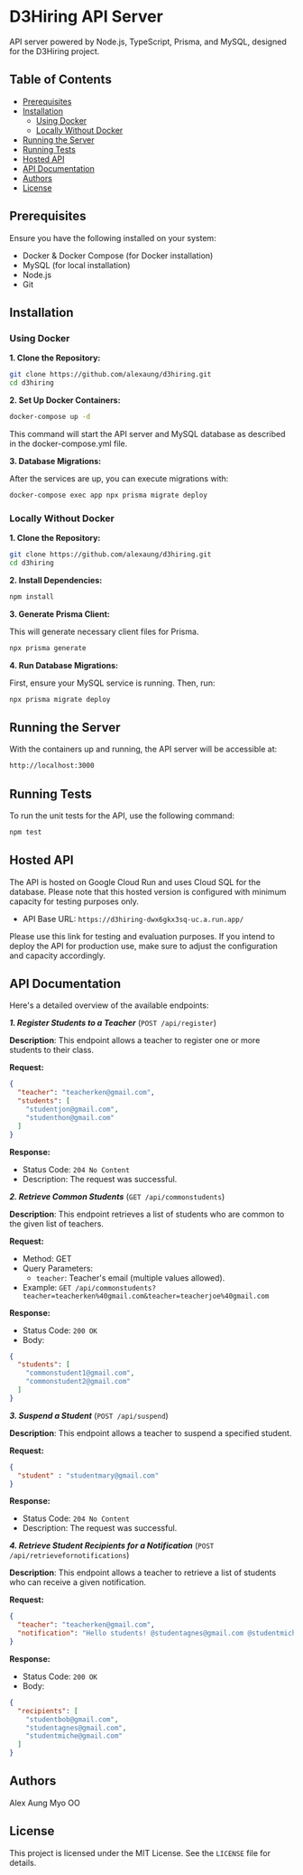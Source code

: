 # D3Hiring API Server

API server powered by Node.js, TypeScript, Prisma, and MySQL, designed for the D3Hiring project.

## Table of Contents

- [Prerequisites](#prerequisites)
- [Installation](#installation)
  - [Using Docker](#using-docker)
  - [Locally Without Docker](#locally-without-docker)
- [Running the Server](#running-the-server)
- [Running Tests](#running-tests)
- [Hosted API](#hosted-api)
- [API Documentation](#api-documentation)
- [Authors](#authors)
- [License](#license)

## Prerequisites

Ensure you have the following installed on your system:

- Docker & Docker Compose (for Docker installation)
- MySQL (for local installation)
- Node.js 
- Git

## Installation

### Using Docker

**1. Clone the Repository:**

```bash
git clone https://github.com/alexaung/d3hiring.git
cd d3hiring
```

**2. Set Up Docker Containers:**

```bash
docker-compose up -d
```

This command will start the API server and MySQL database as described in the docker-compose.yml file. 

**3. Database Migrations:**

After the services are up, you can execute migrations with:

```bash
docker-compose exec app npx prisma migrate deploy
```

### Locally Without Docker

**1. Clone the Repository:**

```bash
git clone https://github.com/alexaung/d3hiring.git
cd d3hiring
```

**2. Install Dependencies:**

```bash 
npm install
```

**3. Generate Prisma Client:**

This will generate necessary client files for Prisma.

```bash
npx prisma generate
```

**4. Run Database Migrations:**

First, ensure your MySQL service is running. Then, run:

```bash
npx prisma migrate deploy
```

## Running the Server

With the containers up and running, the API server will be accessible at:

```bash
http://localhost:3000
```
## Running Tests

To run the unit tests for the API, use the following command:

```bash
npm test
```

## Hosted API

The API is hosted on Google Cloud Run and uses Cloud SQL for the database. Please note that this hosted version is configured with minimum capacity for testing purposes only.

- API Base URL: `https://d3hiring-dwx6gkx3sq-uc.a.run.app/`

Please use this link for testing and evaluation purposes. If you intend to deploy the API for production use, make sure to adjust the configuration and capacity accordingly.

## API Documentation

Here's a detailed overview of the available endpoints:

***1. Register Students to a Teacher*** (`POST /api/register`)

**Description**: This endpoint allows a teacher to register one or more students to their class.

**Request:**

```json
{
  "teacher": "teacherken@gmail.com",
  "students": [
    "studentjon@gmail.com",
    "studenthon@gmail.com"
  ]
}
```

**Response:**

- Status Code: `204 No Content`
- Description: The request was successful.

***2. Retrieve Common Students*** (`GET /api/commonstudents`)

**Description**: This endpoint retrieves a list of students who are common to the given list of teachers.

**Request:**

- Method: GET
- Query Parameters:
  - `teacher`: Teacher's email (multiple values allowed).
- Example: `GET /api/commonstudents?teacher=teacherken%40gmail.com&teacher=teacherjoe%40gmail.com`

**Response:**
- Status Code: `200 OK`
- Body:

```json
{
  "students": [
    "commonstudent1@gmail.com",
    "commonstudent2@gmail.com"
  ]
}
```

***3. Suspend a Student*** (`POST /api/suspend`)

**Description**: This endpoint allows a teacher to suspend a specified student.

**Request:**

```json
{
  "student" : "studentmary@gmail.com"
}
```

**Response:**
- Status Code: `204 No Content`
- Description: The request was successful.

***4. Retrieve Student Recipients for a Notification*** (`POST /api/retrievefornotifications`)

**Description**: This endpoint allows a teacher to retrieve a list of students who can receive a given notification.

**Request:**

```json
{
  "teacher": "teacherken@gmail.com",
  "notification": "Hello students! @studentagnes@gmail.com @studentmiche@gmail.com"
}
```

**Response:**
- Status Code: `200 OK`
- Body:

```json
{
  "recipients": [
    "studentbob@gmail.com",
    "studentagnes@gmail.com",
    "studentmiche@gmail.com"
  ]
}
```

## Authors

Alex Aung Myo OO

## License

This project is licensed under the MIT License. See the `LICENSE` file for details.